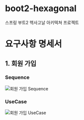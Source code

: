 # boot2-hexagonal
스프링 부트2 헥사고날 아키텍쳐 프로젝트


# 요구사항 명세서
## 1. 회원 가입
### Sequence
![회원 가입 Sequence](http://www.plantuml.com/plantuml/proxy?src=https://raw.githubusercontent.com/dykim-base-project/boot2-hexagonal/main/.uml/signup/Sequence.puml)

### UseCase
![회원 가입 UseCase](http://www.plantuml.com/plantuml/proxy?src=https://raw.githubusercontent.com/dykim-base-project/boot2-hexagonal/main/.uml/signup/UseCase.puml)
